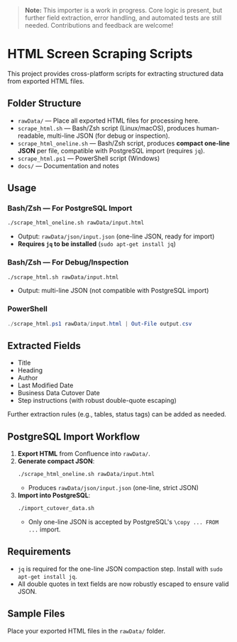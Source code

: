 > **Note:** This importer is a work in progress. Core logic is present, but further field extraction, error handling, and automated tests are still needed. Contributions and feedback are welcome!

# HTML Screen Scraping Scripts

This project provides cross-platform scripts for extracting structured data from exported HTML files.

## Folder Structure
- `rawData/` — Place all exported HTML files for processing here.
- `scrape_html.sh` — Bash/Zsh script (Linux/macOS), produces human-readable, multi-line JSON (for debug or inspection).
- `scrape_html_oneline.sh` — Bash/Zsh script, produces **compact one-line JSON** per file, compatible with PostgreSQL import (requires `jq`).
- `scrape_html.ps1` — PowerShell script (Windows)
- `docs/` — Documentation and notes

## Usage

### Bash/Zsh — For PostgreSQL Import
```sh
./scrape_html_oneline.sh rawData/input.html
```
- Output: `rawData/json/input.json` (one-line JSON, ready for import)
- **Requires `jq` to be installed** (`sudo apt-get install jq`)

### Bash/Zsh — For Debug/Inspection
```sh
./scrape_html.sh rawData/input.html
```
- Output: multi-line JSON (not compatible with PostgreSQL import)

### PowerShell
```powershell
./scrape_html.ps1 rawData/input.html | Out-File output.csv
```

## Extracted Fields
- Title
- Heading
- Author
- Last Modified Date
- Business Data Cutover Date
- Step instructions (with robust double-quote escaping)

Further extraction rules (e.g., tables, status tags) can be added as needed.

## PostgreSQL Import Workflow
1. **Export HTML** from Confluence into `rawData/`.
2. **Generate compact JSON**:
   ```sh
   ./scrape_html_oneline.sh rawData/input.html
   ```
   - Produces `rawData/json/input.json` (one-line, strict JSON)
3. **Import into PostgreSQL**:
   ```sh
   ./import_cutover_data.sh
   ```
   - Only one-line JSON is accepted by PostgreSQL's `\copy ... FROM ...` import.

## Requirements
- `jq` is required for the one-line JSON compaction step. Install with `sudo apt-get install jq`.
- All double quotes in text fields are now robustly escaped to ensure valid JSON.

## Sample Files
Place your exported HTML files in the `rawData/` folder.
